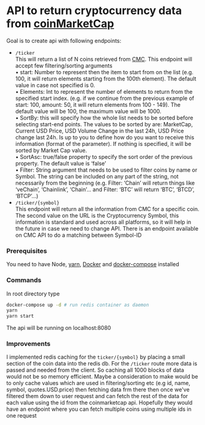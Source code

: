 # API to return cryptocurrency data from [coinMarketCap](https://coinmarketcap.com/api/)

Goal is to create api with following endpoints:
- `/ticker`  
  This will return a list of N coins retrieved from [CMC](https://coinmarketcap.com/api/). This endpoint will accept few filtering/sorting arguments  
    • start: Number to represent then the item to start from on the list (e.g. 100, it will return elements starting from the 100th element). The default value in case not specified is 0.  
    • Elements: Int to represent the number of elements to return from the specified start index. (e.g. if we continue from the previous example of start: 100, amount: 50, it will return elements from 100 - 149). The default value will be 100, the maximum value will be 1000.  
    • SortBy: this will specify how the whole list needs to be sorted before selecting start-end points. The values to be sorted by are: MarketCap, Current USD Price, USD Volume Change in the last 24h, USD Price change last 24h. Is up to you to define how do you want to receive this information (format of the parameter). If nothing is specified, it will be sorted by Market Cap value.  
    • SortAsc: true/false property to specify the sort order of the previous property. The default value is ‘false’  
    • Filter: String argument that needs to be used to filter coins by name or Symbol. The string can be included on any part of the string, not necessarily from the beginning (e.g. Filter: ‘Chain’ will return things like ‘veChain’, ‘Chainlink’, ‘Chain’… and Filter: ‘BTC’ will return ‘BTC’, ‘BTCD’, ‘BTCP’…)  
- `/ticker/{symbol}`  
  This endpoint will return all the information from CMC for a specific coin. The second value on the URL is the Cryptocurrency Symbol, this information is standard and used across all platforms, so it will help in the future in case we need to change API. There is an endpoint available on CMC API to do a matching between Symbol-ID

### Prerequisites

You need to have Node, [yarn](https://yarnpkg.com/en/docs/install), [Docker](https://www.docker.com/) and [docker-compose](https://docs.docker.com/compose/install/) installed

### Commands

In root directory type
```bash
docker-compose up -d # run redis container as daemon
yarn
yarn start
```
The api will be running on localhost:8080

### Improvements

I implemented redis caching for the `ticker/{symbol}` by placing a small section of the coin data into the redis db. For the `/ticker` route more data is passed and needed from the client. So caching all 1000 blocks of data would not be so memory efficient. Maybe a consideration to make would be to only cache values which are used in filtering/sorting etc (e.g id, name, symbol, quotes.USD.price) then fetching data frm there then once we've filtered them down to user request and can fetch the rest of the data for each value using the id from the coinmarketcap api. Hopefully they would have an endpoint where you can fetch multiple coins using multiple ids in one request
